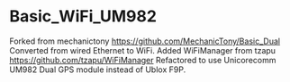 # Basic_WiFi_UM982
Forked from mechanictony https://github.com/MechanicTony/Basic_Dual
Converted from wired Ethernet to WiFi.
Added WiFiManager from tzapu https://github.com/tzapu/WiFiManager
Refactored to use Unicorecomm UM982 Dual GPS module instead of Ublox F9P.
